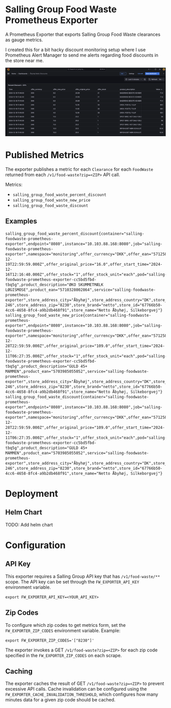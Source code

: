 # Salling Group Food Waste Prometheus Exporter
A Prometheus Exporter that exports Salling Group Food Waste clearances as gauge metrics.

I created this for a bit hacky discount monitoring setup where I use Prometheus Alert Manager to send me alerts regarding food discounts in the store near me.

![img.png](docs/grafana-example.png)

# Published Metrics
The exporter publishes a metric for each `Clearance` for each `FoodWaste` returned from each `/v1/food-waste?zip=<ZIP>` API call.

Metrics: 
- `salling_group_food_waste_percent_discount`
- `salling_group_food_waste_new_price`
- `salling_group_food_waste_discount`

## Examples
```
salling_group_food_waste_percent_discount{container="salling-foodwaste-prometheus-exporter",endpoint="8080",instance="10.103.88.168:8080",job="salling-foodwaste-prometheus-exporter",namespace="monitoring",offer_currency="DKK",offer_ean="5712580368382",offer_end_time="2024-12-19T22:59:59.000Z",offer_original_price="16.0",offer_start_time="2024-12-16T12:16:40.000Z",offer_stock="1",offer_stock_unit="each",pod="salling-foodwaste-prometheus-exporter-cc5bd5fbd-tbq5g",product_description="ØKO SKUMMETMÆLK LØGISMOSE",product_ean="5710328002864",service="salling-foodwaste-prometheus-exporter",store_address_city="Åbyhøj",store_address_country="DK",store_address_street="Silkeborgvej 246",store_address_zip="8230",store_brand="netto",store_id="67766b50-4cc6-4658-8fc4-a9b2db468f91",store_name="Netto Åbyhøj, Silkeborgvej"}
salling_group_food_waste_new_price{container="salling-foodwaste-prometheus-exporter",endpoint="8080",instance="10.103.88.168:8080",job="salling-foodwaste-prometheus-exporter",namespace="monitoring",offer_currency="DKK",offer_ean="5712580363066",offer_end_time="2024-12-28T22:59:59.000Z",offer_original_price="109.0",offer_start_time="2024-12-11T06:27:35.000Z",offer_stock="1",offer_stock_unit="each",pod="salling-foodwaste-prometheus-exporter-cc5bd5fbd-tbq5g",product_description="GULD 45+ MAMMEN",product_ean="5703985055052",service="salling-foodwaste-prometheus-exporter",store_address_city="Åbyhøj",store_address_country="DK",store_address_street="Silkeborgvej 246",store_address_zip="8230",store_brand="netto",store_id="67766b50-4cc6-4658-8fc4-a9b2db468f91",store_name="Netto Åbyhøj, Silkeborgvej"}
salling_group_food_waste_discount{container="salling-foodwaste-prometheus-exporter",endpoint="8080",instance="10.103.88.168:8080",job="salling-foodwaste-prometheus-exporter",namespace="monitoring",offer_currency="DKK",offer_ean="5712580363066",offer_end_time="2024-12-28T22:59:59.000Z",offer_original_price="109.0",offer_start_time="2024-12-11T06:27:35.000Z",offer_stock="1",offer_stock_unit="each",pod="salling-foodwaste-prometheus-exporter-cc5bd5fbd-tbq5g",product_description="GULD 45+ MAMMEN",product_ean="5703985055052",service="salling-foodwaste-prometheus-exporter",store_address_city="Åbyhøj",store_address_country="DK",store_address_street="Silkeborgvej 246",store_address_zip="8230",store_brand="netto",store_id="67766b50-4cc6-4658-8fc4-a9b2db468f91",store_name="Netto Åbyhøj, Silkeborgvej"}
```

# Deployment
## Helm Chart 
TODO: Add helm chart

# Configuration
## API Key
This exporter requires a Salling Group API key that has `/v1/food-waste/**` scope.
The API key can be set through the `FW_EXPORTER_API_KEY` environment variable.
```
export FW_EXPORTER_API_KEY=<YOUR_API_KEY>
```

## Zip Codes
To configure which zip codes to get metrics form, set the `FW_EXPORTER_ZIP_CODES` environment variable. 
Example: 
```
export FW_EXPORTER_ZIP_CODES='["8230"]'
```
The exporter invokes a GET `/v1/food-waste?zip=<ZIP>` for each zip code specified in the `FW_EXPORTER_ZIP_CODES` on each scrape. 

## Caching
The exporter caches the result of GET `/v1/food-waste?zip=<ZIP>` to prevent excessive API calls.
Cache invalidation can be configured using the `FW_EXPORTER_CACHE_INVALIDATION_THRESHOLD`, which configures how many minutes data for a given zip code should be cached.

